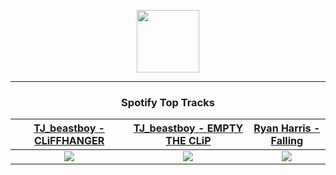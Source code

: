 <p align="center">
  <a href="https://www.tobiasmichael.de">
    <img src="https://tobiasmichael.de/assets/logo.gif" width="100" height="100"/>
  </a>
</p>

---

<h3 align="center">Spotify Top Tracks</h3>

[TJ_beastboy - CLiFFHANGER](https://open.spotify.com/track/5VxhTi6OUdCx5J5p5BOxhE)|[TJ_beastboy - EMPTY THE CLiP](https://open.spotify.com/track/2zcujbHsQVDmsZi8I6Q0LP)|[Ryan Harris - Falling](https://open.spotify.com/track/1D2bwibwzhgdtd4XOEay8Y)
:---:|:----:|:----:
<img src="https://i.scdn.co/image/ab67616d00001e02e1e12b30abe8f28fb0d259b4"/>|<img src="https://i.scdn.co/image/ab67616d00001e02e1e12b30abe8f28fb0d259b4"/>|<img src="https://i.scdn.co/image/ab67616d00001e028b2c15749ae1935d236a32a6"/>